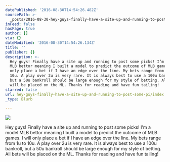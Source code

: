 ```yaml
---
datePublished: '2016-08-30T14:54:26.482Z'
sourcePath: >-
  _posts/2016-08-30-hey-guys-finally-have-a-site-up-and-running-to-post-some-pi.md
inFeed: false
hasPage: true
author: []
via: {}
dateModified: '2016-08-30T14:54:26.134Z'
title: ''
publisher: {}
description: >-
  Hey guys! Finally have a site up and running to post some picks! I’m a model
  MLB bettor meaning I built a model to predict the outcome of MLB games. I will
  only place a bet if I have an edge over the line. My bets range from 1u to
  10u. A play over 2u is very rare. It is always best to use a 100u bankroll,
  but a 50u bankroll should be large enough for my style of betting. All bets
  will be placed on the ML. Thanks for reading and have fun tailing!
starred: false
url: hey-guys-finally-have-a-site-up-and-running-to-post-some-pi/index.html
_type: Blurb

---
```

![](https://the-grid-user-content.s3-us-west-2.amazonaws.com/966847ed-c5ac-4575-894f-715304a56def.jpg)

Hey guys! Finally have a site up and running to post some picks! I'm a model MLB bettor meaning I built a model to predict the outcome of MLB games. I will only place a bet if I have an edge over the line. My bets range from 1u to 10u. A play over 2u is very rare. It is always best to use a 100u bankroll, but a 50u bankroll should be large enough for my style of betting. All bets will be placed on the ML. Thanks for reading and have fun tailing!